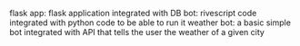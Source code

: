 flask app: flask application integrated with DB 
bot: rivescript code integrated with python code to be able to run it
weather bot: a basic simple bot integrated with API that tells the user the weather of a given city 

